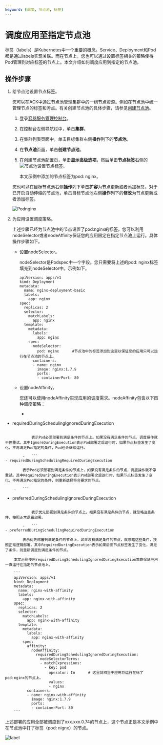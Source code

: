 ```yaml
---
keyword: [调度, 节点池, 标签]
---
```


# 调度应用至指定节点池

标签（labels）是Kubernetes中一个重要的概念。Service、Deployment和Pod都是通过labels实现关联。而在节点上，您也可以通过设置标签相关的策略使得Pod管理到对应标签的节点上。本文介绍如何调度应用到指定的节点池。

## 操作步骤

1.  给节点池设置节点标签。

    您可以在ACK中通过节点池管理集群中的一组节点资源。例如在节点池中统一管理节点的标签和污点。有关创建节点池的具体步骤，请参见[创建节点池](/intl.zh-CN/Kubernetes集群用户指南/节点与节点池/节点池/创建节点池.md)。

    1.  登录[容器服务管理控制台](https://cs.console.aliyun.com)。

    2.  在控制台左侧导航栏中，单击**集群**。

    3.  在集群列表页面中，单击目标集群右侧**操作**列下的**节点池**。

    4.  在**节点池**页面，单击**创建节点池**。

    5.  在创建节点池配置页，单击**显示高级选项**，然后单击**节点标签**右侧的![节点池](https://static-aliyun-doc.oss-accelerate.aliyuncs.com/assets/img/zh-CN/8675659951/p148967.png)设置节点标签。

        本文示例中添加的节点标签为pod: nginx。

    您也可以在目标节点池右侧**操作**列下单击**扩容**为节点更新或者添加标签。对于已开启自动伸缩的节点池，单击目标节点池右侧**操作**列下的**修改**为节点更新或者添加标签。

    ![Podnginx](https://static-aliyun-doc.oss-accelerate.aliyuncs.com/assets/img/zh-CN/8675659951/p148973.png)

2.  为应用设置调度策略。

    上述步骤已经为节点池中的节点设置了pod:nginx的标签。您可以利用nodeSelector或者nodeAffinity保证您的应用限定在指定节点池上运行。具体操作步骤如下。

    -   设置nodeSelector。

        nodeSelector是Podspec中一个字段。您只需要将上述的pod: nginx标签填充到nodeSelector中。示例如下。

        ```
        apiVersion: apps/v1 
        kind: Deployment
        metadata:
          name: nginx-deployment-basic
          labels:
            app: nginx
        spec:
          replicas: 2
          selector:
            matchLabels:
              app: nginx
          template:
            metadata:
              labels:
                app: nginx
            spec:
              nodeSelector:
                pod: nginx      #节点池中的标签添加到这里以保证您的应用只可以运行在节点池的节点上。
              containers:
              - name: nginx
                image: nginx:1.7.9
                ports:
                - containerPort: 80
        ```

    -   设置nodeAffinity。

        您还可以使用nodeAffinity实现应用的调度需求。nodeAffinity包含以下四种调度策略：

        -   ```
- requiredDuringSchedulingIgnoredDuringExecution
```

            表示Pod必须部署到满足条件的节点上。如果没有满足条件的节点，调度操作就不停重试。其中IgnoreDuringExecution表示Pod部署之后运行时，如果节点标签发生了变化，不再满足Pod指定的条件，Pod也会继续运行。

        -   ```
- requiredDuringSchedulingRequiredDuringExecution
```

            表示Pod必须部署到满足条件的节点上，如果没有满足条件的节点，调度操作就不停重试。其中RequiredDuringExecution表示Pod部署之后运行时，如果节点标签发生了变化，不再满足Pod指定的条件，则重新选择符合要求的节点。

        -   ```
- preferredDuringSchedulingIgnoredDuringExecution
```

            表示优先部署到满足条件的节点上，如果没有满足条件的节点，就忽略这些条件，按照正常逻辑部署。

        -   ```
- preferredDuringSchedulingRequiredDuringExecution
```

            表示优先部署到满足条件的节点上，如果没有满足条件的节点，就忽略这些条件，按照正常逻辑部署。其中RequiredDuringExecution表示如果后面节点标签发生了变化，满足了条件，则重新调度到满足条件的节点。

        本文示例使用requiredDuringSchedulingIgnoredDuringExecution策略保证应用一直运行在指定的节点池上。

        ```
        apiVersion: apps/v1
        kind: Deployment
        metadata:
          name: nginx-with-affinity
          labels:
            app: nginx-with-affinity
        spec:
          replicas: 2
          selector:
            matchLabels:
              app: nginx-with-affinity
          template:
            metadata:
              labels:
                app: nginx-with-affinity
            spec:
              affinity:
                nodeAffinity:
                  requiredDuringSchedulingIgnoredDuringExecution:
                    nodeSelectorTerms:
                    - matchExpressions:
                      - key: pod
                        operator: In      # 这里就相当于应用将运行在标了pod:nginx的节点上。
                        values:
                        - nginx
              containers:
              - name: nginx-with-affinity
                image: nginx:1.7.9
                ports:
                - containerPort: 80
        ```


上述部署的应用全部被调度到了xxx.xxx.0.74的节点上，这个节点正是本文示例中在节点池中打了标签（pod: nignx）的节点。

![label](https://static-aliyun-doc.oss-accelerate.aliyuncs.com/assets/img/zh-CN/8675659951/p149116.png)

